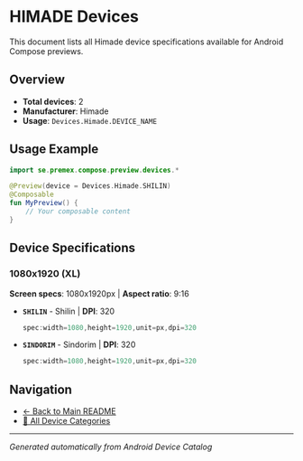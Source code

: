 # HIMADE Devices

This document lists all Himade device specifications available for Android Compose previews.

## Overview

- **Total devices**: 2
- **Manufacturer**: Himade
- **Usage**: `Devices.Himade.DEVICE_NAME`

## Usage Example

```kotlin
import se.premex.compose.preview.devices.*

@Preview(device = Devices.Himade.SHILIN)
@Composable
fun MyPreview() {
    // Your composable content
}
```

## Device Specifications

### 1080x1920 (XL)

**Screen specs**: 1080x1920px | **Aspect ratio**: 9:16

- **`SHILIN`** - Shilin | **DPI**: 320
  ```kotlin
  spec:width=1080,height=1920,unit=px,dpi=320
  ```

- **`SINDORIM`** - Sindorim | **DPI**: 320
  ```kotlin
  spec:width=1080,height=1920,unit=px,dpi=320
  ```

## Navigation

- [← Back to Main README](../../README.md)
- [📱 All Device Categories](../README.md)

---
*Generated automatically from Android Device Catalog*
